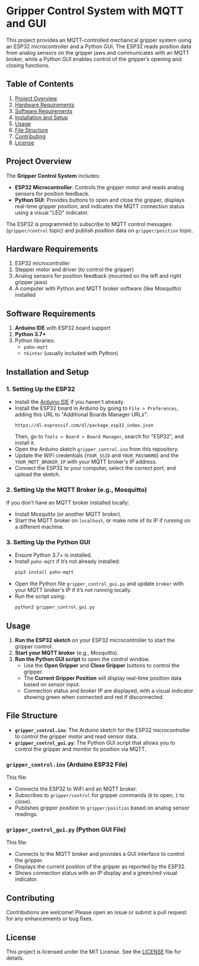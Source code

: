 
# Gripper Control System with MQTT and GUI

This project provides an MQTT-controlled mechanical gripper system using an ESP32 microcontroller and a Python GUI. The ESP32 reads position data from analog sensors on the gripper jaws and communicates with an MQTT broker, while a Python GUI enables control of the gripper’s opening and closing functions. 

## Table of Contents
1. [Project Overview](#project-overview)
2. [Hardware Requirements](#hardware-requirements)
3. [Software Requirements](#software-requirements)
4. [Installation and Setup](#installation-and-setup)
5. [Usage](#usage)
6. [File Structure](#file-structure)
7. [Contributing](#contributing)
8. [License](#license)

## Project Overview

The **Gripper Control System** includes:
- **ESP32 Microcontroller**: Controls the gripper motor and reads analog sensors for position feedback.
- **Python GUI**: Provides buttons to open and close the gripper, displays real-time gripper position, and indicates the MQTT connection status using a visual "LED" indicator.

The ESP32 is programmed to subscribe to MQTT control messages (`gripper/control` topic) and publish position data on `gripper/position` topic.

## Hardware Requirements

1. ESP32 microcontroller
2. Stepper motor and driver (to control the gripper)
3. Analog sensors for position feedback (mounted on the left and right gripper jaws)
4. A computer with Python and MQTT broker software (like Mosquitto) installed

## Software Requirements

1. **Arduino IDE** with ESP32 board support
2. **Python 3.7+**
3. Python libraries:
   - `paho-mqtt`
   - `tkinter` (usually included with Python)

## Installation and Setup

### 1. Setting Up the ESP32

- Install the [Arduino IDE](https://www.arduino.cc/en/software) if you haven't already.
- Install the ESP32 board in Arduino by going to `File > Preferences`, adding this URL to "Additional Boards Manager URLs":
  ```
  https://dl.espressif.com/dl/package_esp32_index.json
  ```
  Then, go to `Tools > Board > Board Manager`, search for "ESP32", and install it.
- Open the Arduino sketch `gripper_control.ino` from this repository.
- Update the WiFi credentials (`YOUR_SSID` and `YOUR_PASSWORD`) and the `YOUR_MQTT_BROKER_IP` with your MQTT broker's IP address.
- Connect the ESP32 to your computer, select the correct port, and upload the sketch.

### 2. Setting Up the MQTT Broker (e.g., Mosquitto)

If you don’t have an MQTT broker installed locally:
- Install Mosquitto (or another MQTT broker).
- Start the MQTT broker on `localhost`, or make note of its IP if running on a different machine.

### 3. Setting Up the Python GUI

- Ensure Python 3.7+ is installed.
- Install `paho-mqtt` if it’s not already installed:
  ```bash
  pip3 install paho-mqtt
  ```
- Open the Python file `gripper_control_gui.py` and update `broker` with your MQTT broker's IP if it’s not running locally.
- Run the script using:
  ```bash
  python3 gripper_control_gui.py
  ```

## Usage

1. **Run the ESP32 sketch** on your ESP32 microcontroller to start the gripper control.
2. **Start your MQTT broker** (e.g., Mosquitto).
3. **Run the Python GUI script** to open the control window.
   - Use the **Open Gripper** and **Close Gripper** buttons to control the gripper.
   - The **Current Gripper Position** will display real-time position data based on sensor input.
   - Connection status and broker IP are displayed, with a visual indicator showing green when connected and red if disconnected.

## File Structure

- **`gripper_control.ino`**: The Arduino sketch for the ESP32 microcontroller to control the gripper motor and read sensor data.
- **`gripper_control_gui.py`**: The Python GUI script that allows you to control the gripper and monitor its position via MQTT.

### `gripper_control.ino` (Arduino ESP32 File)
This file:
  - Connects the ESP32 to WiFi and an MQTT broker.
  - Subscribes to `gripper/control` for gripper commands (`0` to open, `1` to close).
  - Publishes gripper position to `gripper/position` based on analog sensor readings.

### `gripper_control_gui.py` (Python GUI File)
This file:
  - Connects to the MQTT broker and provides a GUI interface to control the gripper.
  - Displays the current position of the gripper as reported by the ESP32.
  - Shows connection status with an IP display and a green/red visual indicator.

## Contributing

Contributions are welcome! Please open an issue or submit a pull request for any enhancements or bug fixes.

## License

This project is licensed under the MIT License. See the [LICENSE](LICENSE) file for details.

